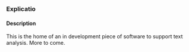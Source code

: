 ### Explicatio

#### Description
This is the home of an in development piece of software to support text 
analysis. More to come.
